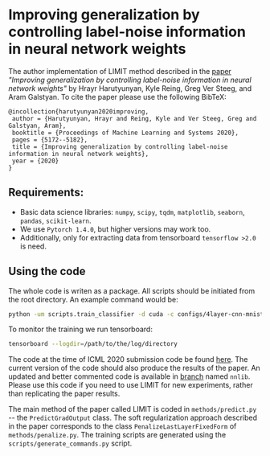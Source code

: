 # Improving generalization by controlling label-noise information in neural network weights

The author implementation of LIMIT method described in the [paper](https://arxiv.org/abs/2002.07933) *"Improving generalization by controlling label-noise information in neural network weights"* by Hrayr Harutyunyan, Kyle Reing, Greg Ver Steeg, and Aram Galstyan.
To cite the paper please use the following BibTeX:
```text
@incollection{harutyunyan2020improving,
 author = {Harutyunyan, Hrayr and Reing, Kyle and Ver Steeg, Greg and Galstyan, Aram},
 booktitle = {Proceedings of Machine Learning and Systems 2020},
 pages = {5172--5182},
 title = {Improving generalization by controlling label-noise information in neural network weights},
 year = {2020}
}
```

## Requirements:
* Basic data science libraries: `numpy`, `scipy`, `tqdm`, `matplotlib`, `seaborn`, `pandas`, `scikit-learn`.
* We use `Pytorch 1.4.0`, but higher versions may work too.
* Additionally, only for extracting data from tensorboard `tensorflow >2.0` is need.

## Using the code
The whole code is writen as a package. All scripts should be initiated from the root directory.
An example command would be:
```bash
python -um scripts.train_classifier -d cuda -c configs/4layer-cnn-mnist.json --log_dir logs/mnist
```
To monitor the training we run tensorboard:
```bash
tensorboard --logdir=/path/to/the/log/directory
```

The code at the time of ICML 2020 submission code be found [here](https://github.com/hrayrhar/limit-label-memorization/releases/tag/icml).
The current version of the code should also produce the results of the paper.
An updated and better commented code is available in [branch](https://github.com/hrayrhar/limit-label-memorization/tree/nnlib) named `nnlib`.
Please use this code if you need to use LIMIT for new experiments, rather than replicating the paper results.

The main method of the paper called LIMIT is coded in `methods/predict.py` -- the `PredictGradOutput` class.
The soft regularization approach described in the paper corresponds to the class `PenalizeLastLayerFixedForm` of `methods/penalize.py`.
The training scripts are generated using the `scripts/generate_commands.py` script.
